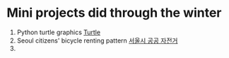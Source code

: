 # Mini projects did through the winter
1. Python turtle graphics
[Turtle](https://github.com/jingngo/beginner/blob/main/turtle.ipynb)
2. Seoul citizens' bicycle renting pattern
[서울시 공공 자전거](https://github.com/jingngo/beginner/blob/main/turtle.ipynb)
4.  
